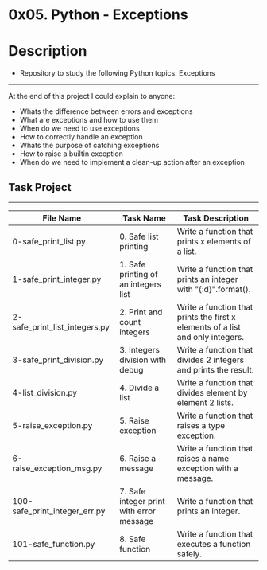# 0x05. Python - Exceptions
# Description
- Repository to study the following Python topics: Exceptions
---
At the end of this project I could explain to anyone:
- Whats the difference between errors and exceptions
- What are exceptions and how to use them
- When do we need to use exceptions
- How to correctly handle an exception
- Whats the purpose of catching exceptions
- How to raise a builtin exception
- When do we need to implement a clean-up action after an exception

## Task Project
---
File Name|Task Name|Task Description
---|---|---
0-safe_print_list.py|0. Safe list printing|Write a function that prints x elements of a list.
1-safe_print_integer.py|1. Safe printing of an integers list|Write a function that prints an integer with "{:d}".format().
2-safe_print_list_integers.py|2. Print and count integers|Write a function that prints the first x elements of a list and only integers.
3-safe_print_division.py|3. Integers division with debug|Write a function that divides 2 integers and prints the result.
4-list_division.py|4. Divide a list|Write a function that divides element by element 2 lists.
5-raise_exception.py|5. Raise exception|Write a function that raises a type exception.
6-raise_exception_msg.py|6. Raise a message|Write a function that raises a name exception with a message.
100-safe_print_integer_err.py|7. Safe integer print with error message|Write a function that prints an integer.
101-safe_function.py|8. Safe function|Write a function that executes a function safely.
